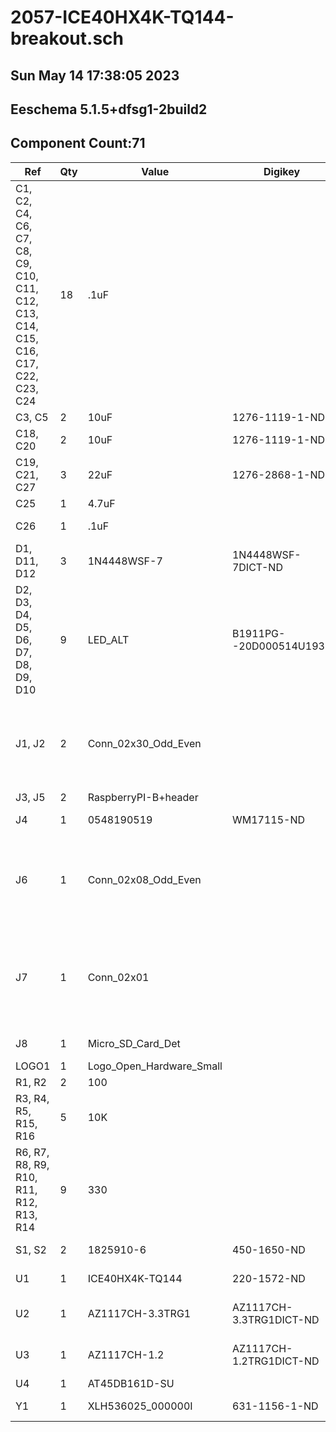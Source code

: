 
# 2057-ICE40HX4K-TQ144-breakout.sch

## Sun May 14 17:38:05 2023

## Eeschema 5.1.5+dfsg1-2build2

## Component Count:71

Ref | Qty | Value | Digikey | Datasheet | Description
----|-----|-------|---------|-----------|------------
C1, C2, C4, C6, C7, C8, C9, C10, C11, C12, C13, C14, C15, C16, C17, C22, C23, C24 | 18 | .1uF |  | ~ | Unpolarized capacitor
C3, C5 | 2 | 10uF | 1276-1119-1-ND | ~ | Unpolarized capacitor
C18, C20 | 2 | 10uF | 1276-1119-1-ND | ~ | Unpolarized capacitor
C19, C21, C27 | 3 | 22uF | 1276-2868-1-ND | ~ | Unpolarized capacitor, small symbol
C25 | 1 | 4.7uF |  | ~ | Unpolarized capacitor
C26 | 1 | .1uF |  | ~ | Unpolarized capacitor, small symbol
D1, D11, D12 | 3 | 1N4448WSF-7 | 1N4448WSF-7DICT-ND | ~ | Diode, filled shape
D2, D3, D4, D5, D6, D7, D8, D9, D10 | 9 | LED_ALT | B1911PG--20D000514U1930 | ~ | Light emitting diode, filled shape
J1, J2 | 2 | Conn_02x30_Odd_Even |  | ~ | Generic connector, double row, 02x30, odd/even pin numbering scheme (row 1 odd numbers, row 2 even numbers), script generated (kicad-library-utils/schlib/autogen/connector/)
J3, J5 | 2 | RaspberryPI-B+header |  |  | Raspberry PI J8 GPIO header
J4 | 1 | 0548190519 | WM17115-ND | https://www.molex.com/pdm_docs/sd/548190519_sd.pdf | CONN RCPT USB2.0 MINI B 5P R/A
J6 | 1 | Conn_02x08_Odd_Even |  | ~ | Generic connector, double row, 02x08, odd/even pin numbering scheme (row 1 odd numbers, row 2 even numbers), script generated (kicad-library-utils/schlib/autogen/connector/)
J7 | 1 | Conn_02x01 |  | ~ | Generic connector, double row, 02x01, this symbol is compatible with counter-clockwise, top-bottom and odd-even numbering schemes., script generated (kicad-library-utils/schlib/autogen/connector/)
J8 | 1 | Micro_SD_Card_Det |  | https://www.hirose.com/product/en/download_file/key_name/DM3/category/Catalog/doc_file_id/49662/?file_category_id=4&item_id=195&is_series=1 | Micro SD Card Socket with card detection pins
LOGO1 | 1 | Logo_Open_Hardware_Small |  | ~ | Open Hardware logo, small
R1, R2 | 2 | 100 |  | ~ | Resistor
R3, R4, R5, R15, R16 | 5 | 10K |  | ~ | Resistor
R6, R7, R8, R9, R10, R11, R12, R13, R14 | 9 | 330 |  | ~ | Resistor
S1, S2 | 2 | 1825910-6 | 450-1650-ND | https://www.te.com/commerce/DocumentDelivery/DDEController?Action=srchrtrv&DocNm=1825910&DocType=Customer+Drawing&DocLang=English | SWITCH TACTILE SPST-NO 0.05A 24V
U1 | 1 | ICE40HX4K-TQ144 | 220-1572-ND | http://www.latticesemi.com/Products/FPGAandCPLD/iCE40 | iCE40 HX FPGA, 3520 LUTs, 1.2V, TQFP-144
U2 | 1 | AZ1117CH-3.3TRG1 | AZ1117CH-3.3TRG1DICT-ND | https://www.diodes.com/assets/Datasheets/AZ1117.pdf | 1A 20V Fixed LDO Linear Regulator, 3.3V, SOT-89/SOT-223/TO-220/TO-252/TO-263
U3 | 1 | AZ1117CH-1.2 | AZ1117CH-1.2TRG1DICT-ND | https://www.diodes.com/assets/Datasheets/AZ1117.pdf | 1A 20V Fixed LDO Linear Regulator, 3.3V, SOT-89/SOT-223/TO-220/TO-252/TO-263
U4 | 1 | AT45DB161D-SU |  |  | 
Y1 | 1 | XLH536025_000000I | 631-1156-1-ND | https://www.idt.com/document/dst/xl-family-low-phase-noise-quartz-based-pll-oscillators-datasheet | XTAL OSC XO 25.0000MHZ HCMOS SMD

    
